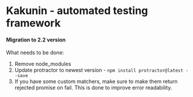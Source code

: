 # Kakunin - automated testing framework
#### Migration to 2.2 version

What needs to be done:
1. Remove node_modules
2. Update protractor to newest version - `npm install protractor@latest --save`
3. If you have some custom matchers, make sure to make them return rejected promise on fail. This is done to improve error readability.